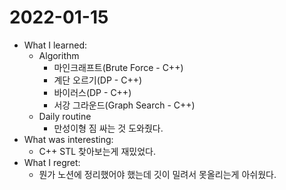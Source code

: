 # 2022-01-15

- What I learned: 
  - Algorithm
    - 마인크래프트(Brute Force - C++)
    - 계단 오르기(DP - C++)
    - 바이러스(DP - C++)
    - 서강 그라운드(Graph Search - C++)
  - Daily routine
    - 만성이형 짐 싸는 것 도와줬다.
- What was interesting:
  - C++ STL 찾아보는게 재밌었다. 
- What I regret: 
  - 뭔가 노션에 정리했어야 했는데 깃이 밀려서 못올리는게 아쉬웠다.